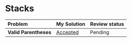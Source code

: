 # Stacks
| Problem | My Solution | Review status |
| :-- | :-- | :-- |
| **Valid Parentheses** | [Accepted](Leetcode.com) | Pending |

